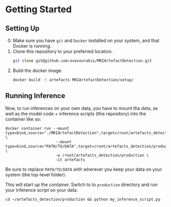 # Getting Started

## Setting Up

0. Make sure you have `git` and `Docker` installed on your system, and that Docker is running.
1. Clone this repository to your preferred location.
   ``` bash
   git clone git@github.com:ovavourakis/MRIArtefactDetection.git
   ```
2. Build the docker image.
   ``` bash
   docker build -t artefacts MRIArtefactDetection/setup/ 
   ```

## Running Inference

Now, to run inferences on your own data, you have to mount tha data, as well as the model code + inference scripts (this repository) into the container like so:

```
docker container run --mount type=bind,source="./MRIArtefactDetection",target=/root/artefacts_detection \
                      --mount type=bind,source="PATH/TO/DATA",target=/root/artefacts_detection/production/data \
                      -w /root/artefacts_detection/production \
                      -it artefacts
```

Be sure to replace `PATH/TO/DATA` with wherever you keep your data on your system (the top-level folder).

This will start up the container. Switch to to `production` directory and run your inference script on your data.

```
cd ~/artefacts_detection/production && python my_inference_script.py
```
